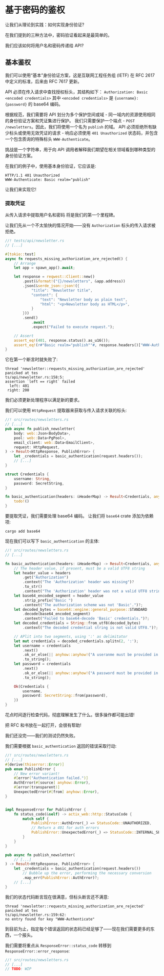 # 基于密码的鉴权

让我们从理论到实践：如何实现身份验证?

在我们提到的三种方法中，密码验证看起来是最简单的。

我们应该如何将用户名和密码传递给 API?

## 基本鉴权

我们可以使用“基本”身份验证方案，这是互联网工程任务组 (IETF) 在 RFC 2617 中定义的标准，后来由 RFC 7617 更新。

API 必须在传入请求中查找授权标头，其结构如下：
`Authorization: Basic <encoded credentials>`
其中 `<encoded credentials>` 是 `{username}:{password}` 的 base64 编码。

根据规范，我们需要将 API 划分为多个保护空间或域 -
同一域内的资源使用相同的身份验证方案和凭证集进行保护。
我们只需要保护一个端点 - `POST /newsletters`。因此，我们将使用一个名为 `publish` 的域。
API 必须拒绝所有缺少标头或使用无效凭证的请求 - 响应必须使用 `401 Unauthorized` 状态码，并包含一个包含质询的特殊标头 `WWW-Authenticate`。

挑战是一个字符串，用于向 API 调用者解释我们期望在相关领域看到哪种类型的身份验证方案。

在我们的例子中，使用基本身份验证，它应该是:

```text
HTTP/1.1 401 Unauthorized
WWW-Authenticate: Basic realm="publish"
```

让我们来实现它!

### 提取凭证

从传入请求中提取用户名和密码
将是我们的第一个里程碑。

让我们先从一个不太愉快的情况开始——没有 `Authorization` 标头的传入请求被拒绝。

```rs
//! tests/api/newsletter.rs
// [...]

#[tokio::test]
async fn requests_missing_authorization_are_rejected() {
    // Arrange
    let app = spawn_app().await;

    let response = reqwest::Client::new()
        .post(&format!("{}/newsletters", &app.address))
        .json(&serde_json::json!({
            "title": "Newsletter title",
            "content": {
                "text": "Newsletter body as plain text",
                "html": "<p>Newsletter body as HTML</p>",
            }
        }))
        .send()
            .await
            .expect("Failed to execute request.");

    // Assert
    assert_eq!(401, response.status().as_u16());
    assert_eq!(r#"Basic realm="publish""#, response.headers()["WWW-Authenticate"]);
}
```

它在第一个断言时就失败了:

```text
thread 'newsletter::requests_missing_authorization_are_rejected' panicked at tes
ts/api/newsletter.rs:158:5:
assertion `left == right` failed
  left: 401
 right: 200
```

我们必须更新处理程序以满足新的要求。

我们可以使用 `HttpRequest` 提取器来获取与传入请求关联的标头:

```rs
//! src/routes/newsletters.rs
// [...]
pub async fn publish_newsletter(
    body: web::Json<BodyData>,
    pool: web::Data<PgPool>,
    email_client: web::Data<EmailClient>,
    request: HttpRequest,
) -> Result<HttpResponse, PublishError> {
    let _credentials = basic_authentication(request.headers());
    // [...]
}

struct Credentials {
    username: String,
    password: SecretString,
}

fn basic_authentication(headers: &HeaderMap) -> Result<Credentials, anyhow::Error> {
    todo!()
}
```

要提取凭证，我们需要处理 base64 编码。
让我们将 `base64` crate 添加为依赖项:

```shell
cargo add base64
```

现在我们可以写下 `basic_authentication` 的主体:

```rs
//! src/routes/newsletters.rs
// [...]

fn basic_authentication(headers: &HeaderMap) -> Result<Credentials, anyhow::Error> {
    // The header value, if present, must be a valid UTF8 string
    let header_value = headers
        .get("Authorization")
        .context("The 'Authorization' header was missing")?
        .to_str()
        .context("The 'Authorization' header was not a valid UTF8 string.")?;
    let base64_encoded_segment = header_value
        .strip_prefix("Basic ")
        .context("The authorization scheme was not 'Basic'.")?;
    let decoded_bytes = base64::engine::general_purpose::STANDARD
        .decode(base64_encoded_segment)
        .context("Failed to base64-decode 'Basic' credentials.")?;
    let decoded_credentials = String::from_utf8(decoded_bytes)
        .context("The decoded credential string is not valid UTF8.")?;

    // APlit into two segments, using ':' as delimitator
    let mut credentials = decoded_credentials.splitn(2, ':');
    let username = credentials
        .next()
        .ok_or_else(|| anyhow::anyhow!("A useranme must be provided in 'Basic' auth."))?
        .to_string();
    let password = credentials
        .next()
        .ok_or_else(|| anyhow::anyhow!("A password must be provided in 'Basic' auth."))?
        .to_string();

    Ok(Credentials {
        username,
        password: SecretString::from(password),
    })
}
```

花点时间逐行检查代码，彻底理解发生了什么。很多操作都可能出错!

把 RFC 和书放在一起打开，会很有帮助!

我们还没完——我们的测试仍然失败。

我们需要根据 `basic_authentication` 返回的错误采取行动:

```rs
//! src/routes/newsletters.rs
// [...]
#[derive(thiserror::Error)]
pub enum PublishError {
    // New error variant!
    #[error("Authentication failed.")]
    AuthError(#[source] anyhow::Error),
    #[error(transparent)]
    UnexpectedError(#[from] anyhow::Error),
}


impl ResponseError for PublishError {
    fn status_code(&self) -> actix_web::http::StatusCode {
        match self {
            PublishError::AuthError(_) => StatusCode::UNAUTHORIZED,
            // Return a 401 for auth errors
            PublishError::UnexpectedError(_) => StatusCode::INTERNAL_SERVER_ERROR,
        }
    }
}

pub async fn publish_newsletter(
    // [...]
) -> Result<HttpResponse, PublishError> {
    let _credentials = basic_authentication(request.headers())
        // Bubble up the error, performing the necessary conversion
        .map_err(PublishError::AuthError)?;
    // [...]
}
```

我们的状态代码断言现在很满意，但标头断言还不满意:

```text
thread 'newsletter::requests_missing_authorization_are_rejected' panicked at tes
ts/api/newsletter.rs:159:62:
no entry found for key "WWW-Authenticate"
```

到目前为止，指定每个错误返回的状态码已经足够了——现在我们需要更多的东西，一个报头。

我们需要将重点从 `ResponseError::status_code` 转移到 `ResponseError::error_response`:

```rs
//! src/routes/newsletters.rs
// [...]
// TODO: WIP
```
